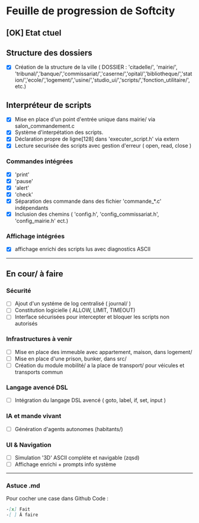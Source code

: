 # Feuille de progression de Softcity

## [OK] Etat ctuel

## Structure des dossiers
-[x] Création de la structure de la ville ( DOSSIER : 'citadelle/', 'mairie/', 'tribunal/','banque/','commissariat/','caserne/','opital/','bibliotheque/','station/','ecole/','logement/','usine/','studio_ui/','scripts/','fonction_utilitaire/', etc.)

## Interpréteur de scripts
-[X] Mise en place d'un point d'entrée unique dans mairie/ via salon_commandement.c
-[X] Système d'interpétation des scripts.
-[X] Déclaration propre de ligne[128] dans 'executer_script.h' via extern
-[X] Lecture securisée des scripts avec gestion d'erreur ( open, read, close )

### Commandes intégrées
-[X] 'print'
-[X] 'pause'
-[X] 'alert'
-[X] 'check'
-[X] Séparation des commande dans des fichier 'commande_*.c' indépendants
-[X] Inclusion des chemins ( 'config.h', 'config_commissariat.h', 'config_mairie.h' ect.)

### Affichage intégrées 
-[x] affichage enrichi des scripts lus avec diagnostics ASCII

---

## En cour/ à faire

### Sécurité
-[ ] Ajout d'un systéme de log centralisé ( journal/ )
-[ ] Constitution logicielle ( ALLOW, LIMIT, TIMEOUT)
-[ ] Interface sécurisées pour intercepter et bloquer les scripts non autorisés

### Infrastructures à venir
-[ ] Mise en place des immeuble avec appartement, maison, dans logement/
-[ ] Mise en place d'une prison, bunker, dans src/
-[ ] Création du module mobilité/ a la place de transport/ pour véicules et transports commun

### Langage avencé DSL
-[ ] Intégration du langage DSL avencé ( goto, label, if, set, input )

### IA et mande vivant
-[ ] Génération d'agents autonomes (habitants/)

### UI & Navigation
-[ ] Simulation '3D' ASCII compléte et navigable (zqsd)
-[ ] Affichage enrichi + prompts info système

---

### Astuce .md
Pour cocher une case dans Github Code :
```md
-[x] Fait
-[ ] Â faire
